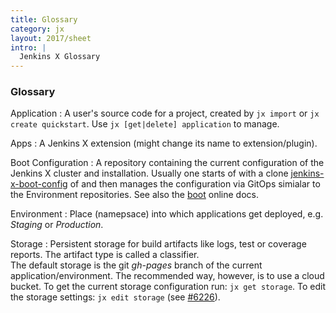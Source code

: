 ```yaml
---
title: Glossary
category: jx
layout: 2017/sheet
intro: |
  Jenkins X Glossary
---
```


### Glossary

Application
: A user's source code for a project, created by `jx import` or `jx create quickstart`.
  Use `jx [get|delete] application` to manage.

Apps
: A Jenkins X extension (might change its name to extension/plugin).

Boot Configuration
: A repository containing the current configuration of the Jenkins X cluster and installation.
  Usually one starts of with a clone [jenkins-x-boot-config](https://github.com/jenkins-x/jenkins-x-boot-config) of and then manages the configuration via GitOps simialar to the Environment repositories.
  See also the [boot](https://jenkins-x.io/docs/getting-started/setup/boot/) online docs.
 
Environment
: Place (namepsace) into which applications get deployed, e.g. _Staging_ or _Production_.

Storage
: Persistent storage for build artifacts like logs, test or coverage reports.
  The artifact type is called a classifier.  
  The default storage is the git _gh-pages_ branch of the current application/environment.
  The recommended way, however, is to use a cloud bucket.
  To get the current storage configuration run: `jx get storage`. 
  To edit the storage settings: `jx edit storage` (see [#6226](https://github.com/jenkins-x/jx/issues/6226)).
